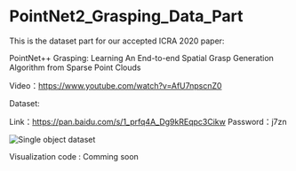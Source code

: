 # PointNet2_Grasping_Data_Part

This is the dataset part for our accepted ICRA 2020 paper:


PointNet++ Grasping: Learning An End-to-end Spatial Grasp Generation Algorithm from Sparse Point Clouds

Video：https://www.youtube.com/watch?v=AfU7npscnZ0


Dataset:

Link：https://pan.baidu.com/s/1_prfq4A_Dg9kREqpc3Cikw 
Password：j7zn  


![Single object dataset](https://github.com/pyni/PointNet-_Grasping_Data_Part/blob/master/figure1.png)

 
Visualization code :
Comming soon 
